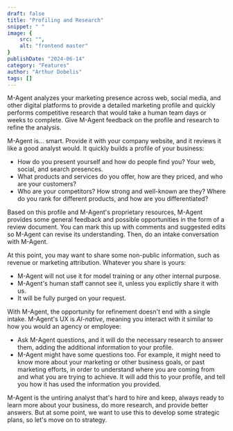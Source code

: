 ```yaml
---
draft: false
title: "Profiling and Research"
snippet: " "
image: {
    src: "",
    alt: "frontend master"
}
publishDate: "2024-06-14"
category: "Features"
author: "Arthur Dobelis"
tags: []
---
```

M-Agent analyzes your marketing presence across web, social media, and other digital platforms to provide a detailed marketing profile and quickly performs competitive research that would take a human team days or weeks to complete. Give M-Agent feedback on the profile and research to refine the analysis.

M-Agent is... smart. Provide it with your company website, and it reviews it like a good analyst would. It quickly builds a profile of your business:

* How do you present yourself and how do people find you? Your web, social, and search presences.
* What products and services do you offer, how are they priced, and who are your customers?
* Who are your competitors? How strong and well-known are they? Where do you rank for different products, and how are you differentiated?

Based on this profile and M-Agent's proprietary resources, M-Agent provides some general feedback and possible opportunities in the form of a review document. You can mark this up with comments and suggested edits so M-Agent can revise its understanding. Then, do an intake conversation with M-Agent. 

At this point, you may want to share some non-public information, such as revenue or marketing attribution. Whatever you share is yours: 

* M-Agent will not use it for model training or any other internal purpose.
* M-Agent's human staff cannot see it, unless you explictly share it with us.
* It will be fully purged on your request.

With M-Agent, the opportunity for refinement doesn't end with a single intake. M-Agent's UX is _AI-native_, meaning you interact with it similar to how you would an agency or employee:

* Ask M-Agent questions, and it will do the necessary research to answer them, adding the additional information to your profile. 
* M-Agent might have some questions too. For example, it might need to know more about your marketing or other business goals, or past marketing efforts, in order to understand where you are coming from and what you are trying to achieve. It will add this to your profile, and tell you how it has used the information you provided.

M-Agent is the untiring analyst that's hard to hire and keep, always ready to learn more about your business, do more research, and provide better answers. But at some point, we want to use this to develop some strategic plans, so let's move on to strategy.